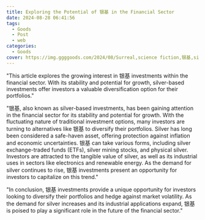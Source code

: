 ```yaml
---
title: Exploring the Potential of 银基 in the Financial Sector
date: 2024-08-28 06:41:56
tags:
  - Goods
  - Post
  - web
categories:
  - Goods
cover: https://img.ggggoods.com/2024/08/Surreal,science fiction,银基,silver base,technology,tech,diagrams,renderings,colors_20240830_00001_.png
---
```


"This article explores the growing interest in 银基 investments within the financial sector. With its stability and potential for growth, silver-based investments offer investors a valuable diversification option for their portfolios."

"银基, also known as silver-based investments, has been gaining attention in the financial sector for its stability and potential for growth. With the fluctuating nature of traditional investment options, many investors are turning to alternatives like 银基 to diversify their portfolios. Silver has long been considered a safe-haven asset, offering protection against inflation and economic uncertainties. 银基 can take various forms, including silver exchange-traded funds (ETFs), silver mining stocks, and physical silver. Investors are attracted to the tangible value of silver, as well as its industrial uses in sectors like electronics and renewable energy. As the demand for silver continues to rise, 银基 investments present an opportunity for investors to capitalize on this trend."

"In conclusion, 银基 investments provide a unique opportunity for investors looking to diversify their portfolios and hedge against market volatility. As the demand for silver increases and its industrial applications expand, 银基 is poised to play a significant role in the future of the financial sector."
